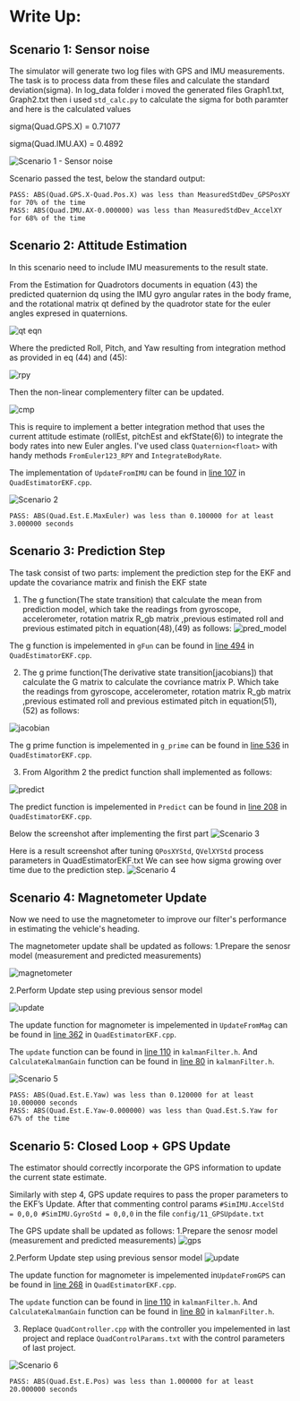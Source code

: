 # Write Up:
## Scenario 1: Sensor noise
The simulator will generate two log files with GPS and IMU measurements. The task is to process data from these files and calculate the standard deviation(sigma).
In log_data folder i moved the generated files Graph1.txt, Graph2.txt then i used ```std_calc.py``` to calculate the
sigma for both paramter and here is the calculated values

sigma(Quad.GPS.X) = 0.71077

sigma(Quad.IMU.AX) = 0.4892

![Scenario 1 - Sensor noise](images/sc1_sensor_noise.PNG)

Scenario passed the test, below the standard output:
```
PASS: ABS(Quad.GPS.X-Quad.Pos.X) was less than MeasuredStdDev_GPSPosXY for 70% of the time
PASS: ABS(Quad.IMU.AX-0.000000) was less than MeasuredStdDev_AccelXY for 68% of the time
```

## Scenario 2: Attitude Estimation
In this scenario need to include IMU measurements to the result state. 

From the Estimation for Quadrotors documents in equation (43) the predicted quaternion dq using the IMU gyro angular rates in 
the body frame, and the rotational matrix qt defined by the quadrotor state for the euler angles expresed in quaternions.

![qt eqn](images/qt_eqn.PNG)

Where the predicted Roll, Pitch, and Yaw resulting from integration method as provided in eq (44) and (45):

![rpy](images/rpy.PNG)

Then the non-linear complementery filter can be updated.

![cmp](images/cmp_filter.PNG)

This is require to implement a better integration method that uses the current attitude estimate (rollEst, pitchEst and ekfState(6)) to integrate the body rates into new Euler angles. 
I've used class `Quaternion<float>` with handy methods `FromEuler123_RPY` and `IntegrateBodyRate`.


The implementation of `UpdateFromIMU` can be found in [line 107](src/QuadEstimatorEKF.cpp#L107) in `QuadEstimatorEKF.cpp`.

![Scenario 2](images/sc2_att_est.PNG)
```
PASS: ABS(Quad.Est.E.MaxEuler) was less than 0.100000 for at least 3.000000 seconds
```

## Scenario 3: Prediction Step
The task consist of two parts: implement the prediction step for the EKF and update the covariance matrix and finish the EKF state

1. The g function(The state transition) that calculate the mean from prediction model, which take the readings from gyroscope, accelerometer, rotation matrix R_gb matrix ,previous estimated roll and previous estimated pitch in equation(48),(49) as follows:
![pred_model](images/pred_model.PNG)

The g function is impelemented in `gFun` can be found in [line 494](src/QuadEstimatorEKF.cpp#L494) in `QuadEstimatorEKF.cpp`.

2. The g prime function(The derivative state transition[jacobians]) that calculate the G matrix to calculate the covriance matrix P. Which take the readings from gyroscope, accelerometer, rotation matrix R_gb matrix ,previous estimated roll and previous estimated pitch in equation(51),(52) as follows:

![jacobian](images/jacobian.PNG)

The g prime function is impelemented in `g_prime` can be found in [line 536](src/QuadEstimatorEKF.cpp#L536) in `QuadEstimatorEKF.cpp`.

3. From Algorithm 2 the predict function shall implemented as follows:

![predict](images/predict.PNG)

The predict function is impelemented in `Predict` can be found in [line 208](src/QuadEstimatorEKF.cpp#L208) in `QuadEstimatorEKF.cpp`.


Below the screenshot after implementing the first part
![Scenario 3](images/sc3_predict_state.PNG)


Here is a result screenshot after tuning `QPosXYStd`, `QVelXYStd` process parameters in QuadEstimatorEKF.txt
We can see how sigma growing over time due to the prediction step.
![Scenario 4](images/sc3_predict_covar.PNG)

## Scenario 4: Magnetometer Update
Now we need to use the magnetometer to improve our filter's performance in estimating the vehicle's heading.

The magnetometer update shall be updated as follows:
1.Prepare the senosr model (measurement and predicted measurements)

![magnetometer](images/magnetometer.PNG)

2.Perform Update step using previous sensor model

![update](images/update.PNG)


The update  function for magnometer is impelemented in `UpdateFromMag` can be found in [line 362](src/QuadEstimatorEKF.cpp#362) in `QuadEstimatorEKF.cpp`.

The `update` function can be found in [line 110](src/kalmanFilter.h#L110) in `kalmanFilter.h`.
And `CalculateKalmanGain` function can be found in [line 80](src/kalmanFilter.h#L110) in `kalmanFilter.h`.

![Scenario 5](images/sc4_mag_update.PNG)
```
PASS: ABS(Quad.Est.E.Yaw) was less than 0.120000 for at least 10.000000 seconds
PASS: ABS(Quad.Est.E.Yaw-0.000000) was less than Quad.Est.S.Yaw for 67% of the time
```

## Scenario 5: Closed Loop + GPS Update 
The estimator should correctly incorporate the GPS information to update the current state estimate.

Similarly with step 4, GPS update requires to pass the proper parameters to the EKF’s Update. After that commenting control params `#SimIMU.AccelStd = 0,0,0 #SimIMU.GyroStd = 0,0,0` in the file `config/11_GPSUpdate.txt`

The GPS update shall be updated as follows:
1.Prepare the senosr model (measurement and predicted measurements)
![gps](images/gps_model.PNG)

2.Perform Update step using previous sensor model
![update](images/update.PNG)

The update  function for magnometer is impelemented in`UpdateFromGPS` can be found in [line 268](src/QuadEstimatorEKF.cpp#268) in `QuadEstimatorEKF.cpp`.

The `update` function can be found in [line 110](src/kalmanFilter.h#L110) in `kalmanFilter.h`.
And `CalculateKalmanGain` function can be found in [line 80](src/kalmanFilter.h#L110) in `kalmanFilter.h`.

3. Replace `QuadController.cpp` with the controller you impelemented in  last project and replace `QuadControlParams.txt` with the control parameters of last project.

![Scenario 6](./images/sc5_gps.PNG)
```
PASS: ABS(Quad.Est.E.Pos) was less than 1.000000 for at least 20.000000 seconds
```